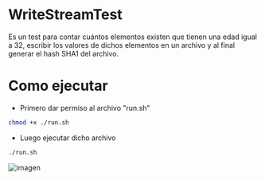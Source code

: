 # WriteStreamTest
Es un test para contar cuántos elementos existen que tienen una edad igual a 32, escribir los valores de dichos elementos en un archivo y al final generar el hash SHA1 del archivo.

# Como ejecutar
* Primero dar permiso al archivo "run.sh"
```bash
chmod +x ./run.sh
```

* Luego ejecutar dicho archivo
```bash
./run.sh
```

![imagen](https://github.com/gouh/WriteStreamTest/assets/13145599/1b5c8034-a7e8-4694-836f-42e4e1563cd4)
